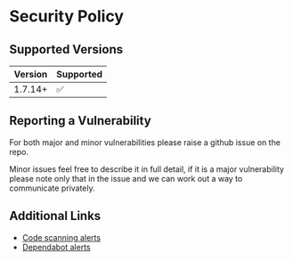 # Security Policy

## Supported Versions

| Version | Supported          |
| ------- | ------------------ |
| 1.7.14+   | :white_check_mark: |

## Reporting a Vulnerability

For both major and minor vulnerabilities please raise a github issue on the repo.

Minor issues feel free to describe it in full detail, if it is a major vulnerability please note only that in the issue and we can work out a way to communicate privately.

## Additional Links

- [Code scanning alerts](https://github.com/gabrie30/ghorg/security/code-scanning)
- [Dependabot alerts](https://github.com/gabrie30/ghorg/security/dependabot)
